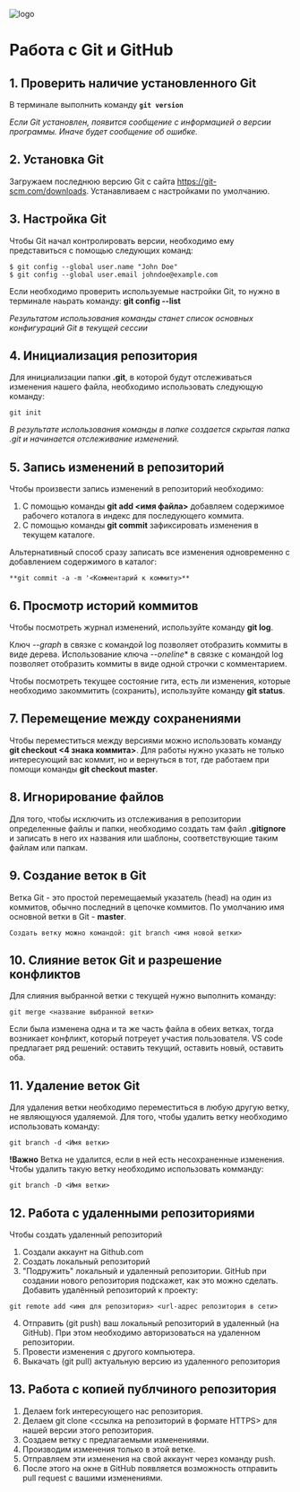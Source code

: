 ![logo](logo.png)
# Работа с Git и GitHub
## 1. Проверить наличие установленного Git
В терминале выполнить команду **`git version`**

*Если Git установлен, появится сообщение с информацией о версии программы. Иначе будет сообщение об ошибке.*

## 2. Установка Git
Загружаем последнюю версию Git с сайта https://git-scm.com/downloads. Устанавливаем с настройками по умолчанию. 

## 3. Настройка Git
Чтобы Git начал контролировать версии, необходимо ему представиться с помощью следующих команд:
```
$ git config --global user.name "John Doe"
$ git config --global user.email johndoe@example.com
```
Если необходимо проверить используемые настройки Git, то нужно в терминале наьрать команду:
**git config --list**

*Результатом использования команды станет список основных конфигураций Git в текущей сессии*
## 4. Инициализация репозитория
Для инициализации папки **.git**, в которой будут отслеживаться изменения нашего файла, необходимо использовать следующую команду:
```
git init
```
*В результате использования команды в папке создается скрытая папка .git и начинается отслеживание изменений.*
## 5. Запись изменений в репозиторий
Чтобы произвести запись изменений в репозиторий необходимо:
1. С помощью команды **git add <имя файла>** добавляем содержимое рабочего коталога в индекс для последующего коммита.
2. С помощью команды **git commit** зафиксировать изменения в текущем каталоге.

Альтернативный способ сразу записать все изменения одновременно с добавлением содержимого в каталог:
```
**git commit -a -m '<Комментарий к коммиту>**
```
## 6. Просмотр историй коммитов
Чтобы посмотреть журнал изменений, используйте команду **git log**.

Ключ *--graph* в связке с командой log позволяет отобразить коммиты в виде дерева.
Использование ключа *--oneline** в связке с командой log позволяет отобразить коммиты в виде одной строчки с комментарием.

Чтобы посмотреть текущее состояние гита, есть ли изменения, которые необходимо закоммитить (сохранить), используйте команду **git status**.
## 7. Перемещение между сохранениями
Чтобы переместиться между версиями можно использовать команду **git checkout <4 знака коммита>**.
Для работы нужно указать не только интересующий вас коммит, но и вернуться в тот, где работаем при помощи команды **git checkout master**.

## 8. Игнорирование файлов
Для того, чтобы исключить из отслеживания в репозитории определенные файлы и папки, необходимо создать там файл **.gitignore** и записать в него их названия или шаблоны, соответствующие таким файлам или папкам.

## 9. Создание веток в Git
Ветка Git - это простой перемещаемый указатель (head) на один из коммитов, обычно последний в цепочке коммитов.
По умолчанию имя основной ветки в Git - **master**.
```
Создать ветку можно командой: git branch <имя новой ветки>
```
## 10. Слияние веток Git и разрешение конфликтов
Для слияния выбранной ветки с текущей нужно выполнить команду:
```
git merge <название выбранной ветки>
```
Если была изменена одна и та же часть файла в обеих ветках, тогда возникает конфликт, который потреует участия пользователя. VS code предлагает ряд решений: оставить текущий, оставить новый, оставить оба.

## 11. Удаление веток Git
Для удаления ветки необходимо переместиться в любую другую ветку, не являющуюся удаляемой. Для того, чтобы удалить ветку необходимо использовать команду:
```
git branch -d <Имя ветки>
```
**!Важно** Ветка не удалится, если в ней есть несохраненные изменения.
Чтобы удалить такую ветку необходимо использовать комманду:
```
git branch -D <Имя ветки>
```
## 12. Работа с удаленными репозиториями
Чтобы создать удаленный репозиторий
1. Создали аккаунт на Github.com
2. Создать локальный репозиторий
3. "Подружить" локальный и удаленный репозитории. GitHub при создании нового репозитория подскажет, как это можно сделать.
Добавить удалённый репозиторий к проекту:
```
git remote add <имя для репозитория> <url-адрес репозитория в сети>
```
4. Отправить (git push) ваш локальный репозиторий в удаленный (на GitHub). При этом необходимо авторизоваться на удаленном репозитории.
5. Провести изменения с другого компьютера.
6. Выкачать (git pull) актуальную версию из удаленного репозитория

## 13. Работа с копией публчиного репозитория
1. Делаем fork интересующего нас репозитория.
2. Делаем git clone <ссылка на репозиторий в формате HTTPS> для нашей версии этого репозитория.
3. Создаем ветку с предлагаемыми изменениями.
4. Производим изменения только в этой ветке.
5. Отправляем эти изменения на свой аккаунт через команду push.
6. После этого на окне в GitHub появляется возможность отправить pull request с вашими изменениями.
